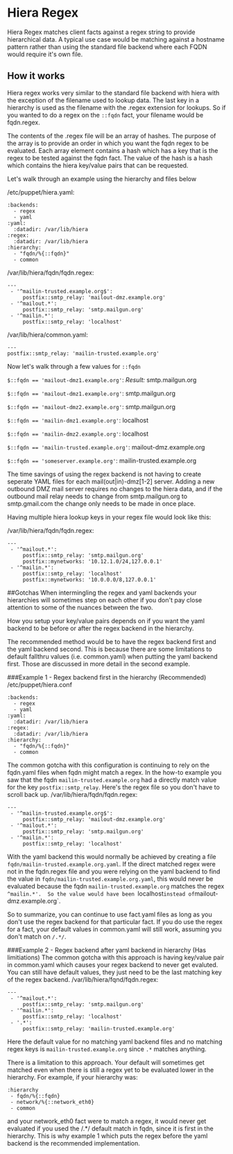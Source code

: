 # Hiera Regex
Hiera Regex matches client facts against a regex string to provide hierarchical data.  A typical use case would be matching against a hostname pattern rather than using the standard file backend where each FQDN would require it's own file.

## How it works
Hiera regex works very similar to the standard file backend with hiera with the exception of the filename used to lookup data.  The last key in a hierarchy is used as the filename with the .regex extension for lookups.  So if you wanted to do a regex on the `::fqdn` fact, your filename would be fqdn.regex.

The contents of the .regex file will be an array of hashes.  The purpose of the array is to provide an order in which you want the fqdn regex to be evaluated.  Each array element contains a hash which has a key that is the regex to be tested against the fqdn fact.  The value of the hash is a hash which contains the hiera key/value pairs that can be requested.

Let's walk through an example using the hierarchy and files below

/etc/puppet/hiera.yaml:
```
:backends:
  - regex
  - yaml
:yaml:
  :datadir: /var/lib/hiera
:regex:
  :datadir: /var/lib/hiera
:hierarchy:
  - "fqdn/%{::fqdn}"
  - common
```

/var/lib/hiera/fqdn/fqdn.regex:
```
---
 - '^mailin-trusted.example.org$':
     postfix::smtp_relay: 'mailout-dmz.example.org'
 - '^mailout.*':
     postfix::smtp_relay: 'smtp.mailgun.org'
 - '^mailin.*':
     postfix::smtp_relay: 'localhost'
```

/var/lib/hiera/common.yaml:
```
---
postfix::smtp_relay: 'mailin-trusted.example.org'
```

Now let's walk through a few values for `::fqdn`

`$::fqdn == 'mailout-dmz1.example.org'`: *Result:* smtp.mailgun.org

`$::fqdn == 'mailout-dmz1.example.org'`: smtp.mailgun.org

`$::fqdn == 'mailout-dmz2.example.org'`: smtp.mailgun.org

`$::fqdn == 'mailin-dmz1.example.org'`: localhost

`$::fqdn == 'mailin-dmz2.example.org'`: localhost

`$::fqdn == 'mailin-trusted.example.org'`: mailout-dmz.example.org

`$::fqdn == 'someserver.example.org'`: mailin-trusted.example.org


The time savings of using the regex backend is not having to create seperate YAML files for each mail(out|in)-dmz[1-2] server.  Adding a new outbound DMZ mail server requires no changes to the hiera data, and if the outbound mail relay needs to change from smtp.mailgun.org to smtp.gmail.com the change only needs to be made in once place.

Having multiple hiera lookup keys in your regex file would look like this:

/var/lib/hiera/fqdn/fqdn.regex:
```
---
 - '^mailout.*':
     postfix::smtp_relay: 'smtp.mailgun.org'
     postfix::mynetworks: '10.12.1.0/24,127.0.0.1'
 - '^mailin.*':
     postfix::smtp_relay: 'localhost'
     postfix::mynetworks: '10.0.0.0/8,127.0.0.1'
```

##Gotchas
When intermingling the regex and yaml backends your hierarchies will sometimes step on each other if you don't pay close attention to some of the nuances between the two.

How you setup your key/value pairs depends on if you want the yaml backend to be before or after the regex backend in the hierarchy.

The recommended method would be to have the regex backend first and the yaml backend second.  This is because there are some limitations to default fallthru values (i.e. common.yaml) when putting the yaml backend first.  Those are discussed in more detail in the second example.

###Example 1 - Regex backend first in the hierarchy (Recommended)
/etc/puppet/hiera.conf
```
:backends:
  - regex
  - yaml
:yaml:
  :datadir: /var/lib/hiera
:regex:
  :datadir: /var/lib/hiera
:hierarchy:
  - "fqdn/%{::fqdn}"
  - common
```
The common gotcha with this configuration is continuing to rely on the fqdn.yaml files when fqdn might match a regex. In the how-to example you saw that the fqdn `mailin-trusted.example.org` had a directly match value for the key `postfix::smtp_relay`.  Here's the regex file so you don't have to scroll back up.
/var/lib/hiera/fqdn/fqdn.regex:
```
---
 - '^mailin-trusted.example.org$':
     postfix::smtp_relay: 'mailout-dmz.example.org'
 - '^mailout.*':
     postfix::smtp_relay: 'smtp.mailgun.org'
 - '^mailin.*':
     postfix::smtp_relay: 'localhost'
```
With the yaml backend this would normally be achieved by creating a file `fqdn/mailin-trusted.example.org.yaml`.  If the direct matched regex were not in the fqdn.regex file and you were relying on the yaml backend to find the value in `fqdn/mailin-trusted.example.org.yaml`, this would never be evaluated because the fqdn `mailin-trusted.example.org` matches the regex `^mailin.*'.  So the value would have been `localhost` instead of `mailout-dmz.example.org`.

So to summarize, you can continue to use fact.yaml files as long as you don't use the regex backend for that particular fact.  If you do use the regex for a fact, your default values in common.yaml will still work, assuming you don't match on `/.*/`.

###Example 2 - Regex backend after yaml backend in hierarchy (Has limitiations)
The common gotcha with this approach is having key/value pair in common.yaml which causes your regex backend to never get evaluted.  You can still have default values, they just need to be the last matching key of the regex backend.
/var/lib/hiera/fqnd/fqdn.regex:
```
---
 - '^mailout.*':
     postfix::smtp_relay: 'smtp.mailgun.org'
 - '^mailin.*':
     postfix::smtp_relay: 'localhost'
 - '.*':
     postfix::smtp_relay: 'mailin-trusted.example.org'
```
Here the default value for no matching yaml backend files and no matching regex keys is `mailin-trusted.example.org` since `.*` matches anything.

There is a limitation to this approach.  Your default will sometimes get matched even when there is still a regex yet to be evaluated lower in the hierarchy.  For example, if your hierarchy was:
```
:hierarchy
 - fqdn/%{::fqdn}
 - network/%{::network_eth0}
 - common
```
and your network_eth0 fact were to match a regex, it would never get evaluated if you used the /.*/ default match in fqdn, since it is first in the hierarchy. This is why example 1 which puts the regex before the yaml backend is the recommended implementation.

